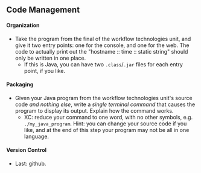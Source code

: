 ## Code Management

#### Organization
- Take the program from the final of the workflow technologies unit, and give it two entry points: one for the console, and one for the web. The code to actually print out the "hostname :: time :: static string" should only be written in one place.
	- If this is Java, you can have two `.class`/`.jar` files for each entry point, if you like.

#### Packaging
- Given your Java program from the workflow technologies unit's source code *and nothing else*, write a *single terminal command* that causes the program to display its output. Explain how the command works.
	- XC: reduce your command to one word, with no other symbols, e.g. `./my_java_program`. Hint: you can change your source code if you like, and at the end of this step your program may not be all in one language.

#### Version Control
- Last: github.